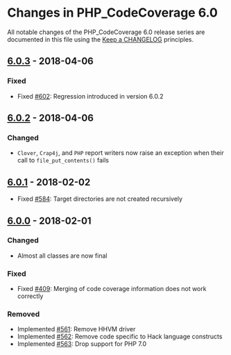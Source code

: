 # Changes in PHP_CodeCoverage 6.0

All notable changes of the PHP_CodeCoverage 6.0 release series are documented in this file using the [Keep a CHANGELOG](http://keepachangelog.com/) principles.

## [6.0.3] - 2018-04-06

### Fixed

* Fixed [#602](https://github.com/sebastianbergmann/php-code-coverage/pull/602): Regression introduced in version 6.0.2

## [6.0.2] - 2018-04-06

### Changed

* `Clover`, `Crap4j`, and `PHP` report writers now raise an exception when their call to `file_put_contents()` fails

## [6.0.1] - 2018-02-02

* Fixed [#584](https://github.com/sebastianbergmann/php-code-coverage/issues/584): Target directories are not created recursively

## [6.0.0] - 2018-02-01

### Changed

* Almost all classes are now final

### Fixed

* Fixed [#409](https://github.com/sebastianbergmann/php-code-coverage/issues/409): Merging of code coverage information does not work correctly

### Removed

* Implemented [#561](https://github.com/sebastianbergmann/php-code-coverage/issues/561): Remove HHVM driver
* Implemented [#562](https://github.com/sebastianbergmann/php-code-coverage/issues/562): Remove code specific to Hack language constructs
* Implemented [#563](https://github.com/sebastianbergmann/php-code-coverage/issues/563): Drop support for PHP 7.0

[6.0.3]: https://github.com/sebastianbergmann/php-code-coverage/compare/6.0.2...6.0.3
[6.0.2]: https://github.com/sebastianbergmann/php-code-coverage/compare/6.0.1...6.0.2
[6.0.1]: https://github.com/sebastianbergmann/php-code-coverage/compare/6.0.0...6.0.1
[6.0.0]: https://github.com/sebastianbergmann/php-code-coverage/compare/5.2...6.0.0

